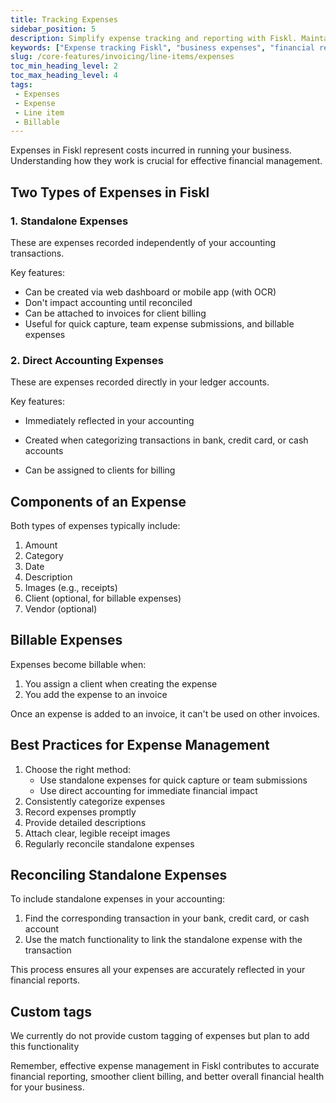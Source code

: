 ```yaml
---
title: Tracking Expenses
sidebar_position: 5
description: Simplify expense tracking and reporting with Fiskl. Maintain accurate financial records and gain insights into business spending.
keywords: ["Expense tracking Fiskl", "business expenses", "financial reporting", "expense management"]
slug: /core-features/invoicing/line-items/expenses
toc_min_heading_level: 2
toc_max_heading_level: 4
tags:
 - Expenses
 - Expense
 - Line item
 - Billable
---
```


Expenses in Fiskl represent costs incurred in running your business. Understanding how they work is crucial for effective financial management.

## Two Types of Expenses in Fiskl

### 1. Standalone Expenses

These are expenses recorded independently of your accounting transactions.

Key features:

- Can be created via web dashboard or mobile app (with OCR)
- Don't impact accounting until reconciled
- Can be attached to invoices for client billing
- Useful for quick capture, team expense submissions, and billable expenses

### 2. Direct Accounting Expenses

These are expenses recorded directly in your ledger accounts.

Key features:

- Immediately reflected in your accounting

- Created when categorizing transactions in bank, credit card, or cash accounts
- Can be assigned to clients for billing

## Components of an Expense

Both types of expenses typically include:

1. Amount
1. Category
1. Date
1. Description
1. Images (e.g., receipts)
1. Client (optional, for billable expenses)
1. Vendor (optional)

## Billable Expenses

Expenses become billable when:

1. You assign a client when creating the expense
1. You add the expense to an invoice

Once an expense is added to an invoice, it can't be used on other invoices.

## Best Practices for Expense Management

1. Choose the right method:
   - Use standalone expenses for quick capture or team submissions
   - Use direct accounting for immediate financial impact
1. Consistently categorize expenses
1. Record expenses promptly
1. Provide detailed descriptions
1. Attach clear, legible receipt images
1. Regularly reconcile standalone expenses

## Reconciling Standalone Expenses

To include standalone expenses in your accounting:

1. Find the corresponding transaction in your bank, credit card, or cash account
1. Use the match functionality to link the standalone expense with the transaction

This process ensures all your expenses are accurately reflected in your financial reports.

## Custom tags

We currently do not provide custom tagging of expenses but plan to add this functionality

Remember, effective expense management in Fiskl contributes to accurate financial reporting, smoother client billing, and better overall financial health for your business.